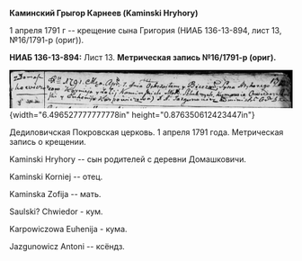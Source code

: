 **Каминский Грыгор Карнеев (Kaminski Hryhory)**

1 апреля 1791 г -- крещение сына Григория (НИАБ 136-13-894, лист 13,
№16/1791-р (ориг)).

**НИАБ 136-13-894:** Лист 13. **Метрическая запись №16/1791-р (ориг).**

![](./media/0d67373ddf59bb9bb069842c3af7f1d53c784a9f.png){width="6.496527777777778in"
height="0.876350612423447in"}

Дедиловичская Покровская церковь. 1 апреля 1791 года. Метрическая запись
о крещении.

Kaminski Hryhory -- сын родителей с деревни Домашковичи.

Kaminski Korniej -- отец.

Kaminska Zofija -- мать.

Saulski? Chwiedor - кум.

Karpowiczowa Euhenija - кума.

Jazgunowicz Antoni -- ксёндз.
